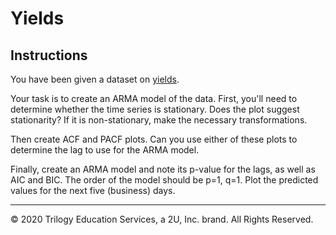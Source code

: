 # Yields

## Instructions

You have been given a dataset on [yields](https://en.wikipedia.org/wiki/Yield_(finance)).

Your task is to create an ARMA model of the data. First, you'll need to determine whether the time series is stationary. Does the plot suggest stationarity? If it is non-stationary, make the necessary transformations.

Then create ACF and PACF plots. Can you use either of these plots to determine the lag to use for the ARMA model.

Finally, create an ARMA model and note its p-value for the lags, as well as AIC and BIC. The order of the model should be p=1, q=1. Plot the predicted values for the next five (business) days.

---

© 2020 Trilogy Education Services, a 2U, Inc. brand. All Rights Reserved.
